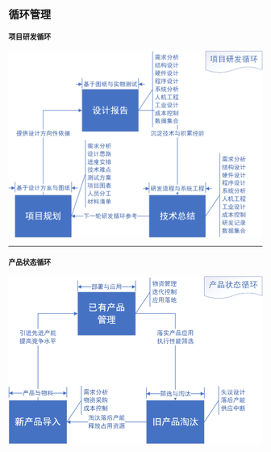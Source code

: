 ## 循环管理

#### 项目研发循环

![project-R&D](PMloops/project-R&D.png)

---

#### 产品状态循环

![product-state](PMloops/product-state.png)

